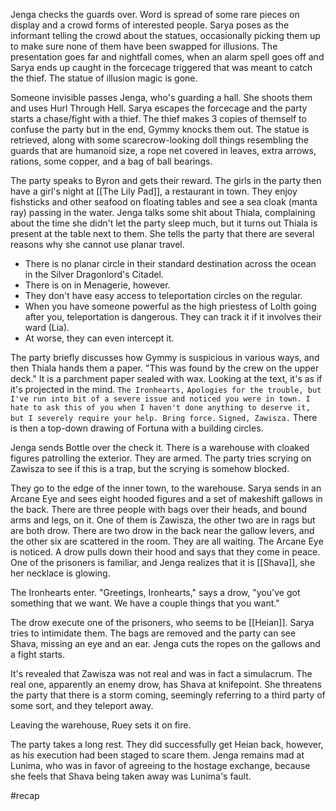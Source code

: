 Jenga checks the guards over. Word is spread of some rare pieces on display and a crowd forms of interested people. Sarya poses as the informant telling the crowd about the statues, occasionally picking them up to make sure none of them have been swapped for illusions. The presentation goes far and nightfall comes, when an alarm spell goes off and Sarya ends up caught in the forcecage triggered that was meant to catch the thief. The statue of illusion magic is gone.

Someone invisible passes Jenga, who's guarding a hall. She shoots them and uses Hurl Through Hell. Sarya escapes the forcecage and the party starts a chase/fight with a thief. The thief makes 3 copies of themself to confuse the party but in the end, Gymmy knocks them out. The statue is retrieved, along with some scarecrow-looking doll things resembling the guards that are humanoid size, a rope net covered in leaves, extra arrows, rations, some copper, and a bag of ball bearings.

The party speaks to Byron and gets their reward. The girls in the party then have a girl's night at [[The Lily Pad]], a restaurant in town. They enjoy fishsticks and other seafood on floating tables and see a sea cloak (manta ray) passing in the water.
Jenga talks some shit about Thiala, complaining about the time she didn't let the party sleep much, but it turns out Thiala is present at the table next to them. She tells the party that there are several reasons why she cannot use planar travel.
- There is no planar circle in their standard destination across the ocean in the Silver Dragonlord's Citadel.
- There is on in Menagerie, however.
- They don't have easy access to teleportation circles on the regular.
- When you have someone powerful as the high priestess of Lolth going after you, teleportation is dangerous. They can track it if it involves their ward (Lia).
- At worse, they can even intercept it.

The party briefly discusses how Gymmy is suspicious in various ways, and then Thiala hands them a paper.
"This was found by the crew on the upper deck."
It is a parchment paper sealed with wax. Looking at the text, it's as if it's projected in the mind.
`The Ironhearts,`
`Apologies for the trouble, but I've run into bit of a severe issue and noticed you were in town. I hate to ask this of you when I haven't done anything to deserve it, but I severely require your help. Bring force.`
`Signed, Zawisza.`
There is then a top-down drawing of Fortuna with a building circles.

Jenga sends Bottle over the check it. There is a warehouse with cloaked figures patrolling the exterior. They are armed. The party tries scrying on Zawisza to see if this is a trap, but the scrying is somehow blocked.

They go to the edge of the inner town, to the warehouse. Sarya sends in an Arcane Eye and sees eight hooded figures and a set of makeshift gallows in the back. There are three people with bags over their heads, and bound arms and legs, on it. One of them is Zawisza, the other two are in rags but are both drow. There are two drow in the back near the gallow levers, and the other six are scattered in the room. They are all waiting. 
The Arcane Eye is noticed. A drow pulls down their hood and says that they come in peace. One of the prisoners is familiar, and Jenga realizes that it is [[Shava]], she her necklace is glowing.

The Ironhearts enter.
"Greetings, Ironhearts," says a drow, "you've got something that we want. We have a couple things that you want."

The drow execute one of the prisoners, who seems to be [[Heian]]. Sarya tries to intimidate them. The bags are removed and the party can see Shava, missing an eye and an ear. Jenga cuts the ropes on the gallows and a fight starts.

It's revealed that Zawisza was not real and was in fact a simulacrum. The real one, apparently an enemy drow, has Shava at knifepoint. She threatens the party that there is a storm coming, seemingly referring to a third party of some sort, and they teleport away.

Leaving the warehouse, Ruey sets it on fire.

The party takes a long rest. They did successfully get Heian back, however, as his execution had been staged to scare them.
Jenga remains mad at Lunima, who was in favor of agreeing to the hostage exchange, because she feels that Shava being taken away was Lunima's fault.

#recap